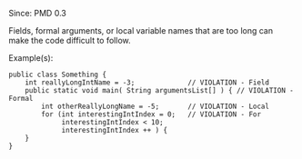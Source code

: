 Since: PMD 0.3

Fields, formal arguments, or local variable names that are too long can make the code difficult to follow.

Example(s):
```
public class Something {
    int reallyLongIntName = -3;             // VIOLATION - Field
    public static void main( String argumentsList[] ) { // VIOLATION - Formal
        int otherReallyLongName = -5;       // VIOLATION - Local
        for (int interestingIntIndex = 0;   // VIOLATION - For
             interestingIntIndex < 10;
             interestingIntIndex ++ ) {
    }
}
```
